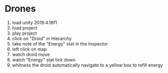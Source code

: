 # Drones

1. load unity 2019.4.16f1
2. load project
3. play project
4. click on "Droid" in Hierarchy
5. take note of the "Energy" stat in the Inspector
6. left click on map
7. watch droid move
8. watch "Energy" stat tick down
9. whitness the droid automatically navigate to a yellow box to refill energy
